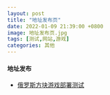 ```yaml
---
layout: post
title: "地址发布页"
date: 2022-01-09 21:39:00 +0800
image: 地址发布页.jpg
tags: [测试,网站,游戏]
categories: 其他
---
```


#### 地址发布
<!-- * [游戏部署测试(后端暂不支持https服务器,谷歌浏览器无法正常访问)](https://YiguiDing.github.io/Bliep.io-Client/index.html) -->
* [俄罗斯方块游戏部署测试](http://120.27.243.59:12345/index.html)